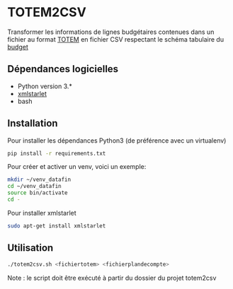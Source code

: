 # TOTEM2CSV

Transformer les informations de lignes budgétaires contenues dans un fichier au format
[TOTEM](http://odm-budgetaire.org/) en fichier CSV respectant le schéma tabulaire
du [budget](https://git.opendatafrance.net/scdl/budget)

## Dépendances logicielles

- Python version 3.\*
- [xmlstarlet](http://xmlstar.sourceforge.net/)
- bash

## Installation

Pour installer les dépendances Python3 (de préférence avec un virtualenv)

```bash
pip install -r requirements.txt
```

Pour créer et activer un venv, voici un exemple:

```bash
mkdir ~/venv_datafin
cd ~/venv_datafin
source bin/activate
cd -
```

Pour installer xmlstarlet

```bash
sudo apt-get install xmlstarlet
```

## Utilisation

```bash
./totem2csv.sh <fichiertotem> <fichierplandecompte>
```

Note : le script doit être exécuté à partir du dossier du projet totem2csv

